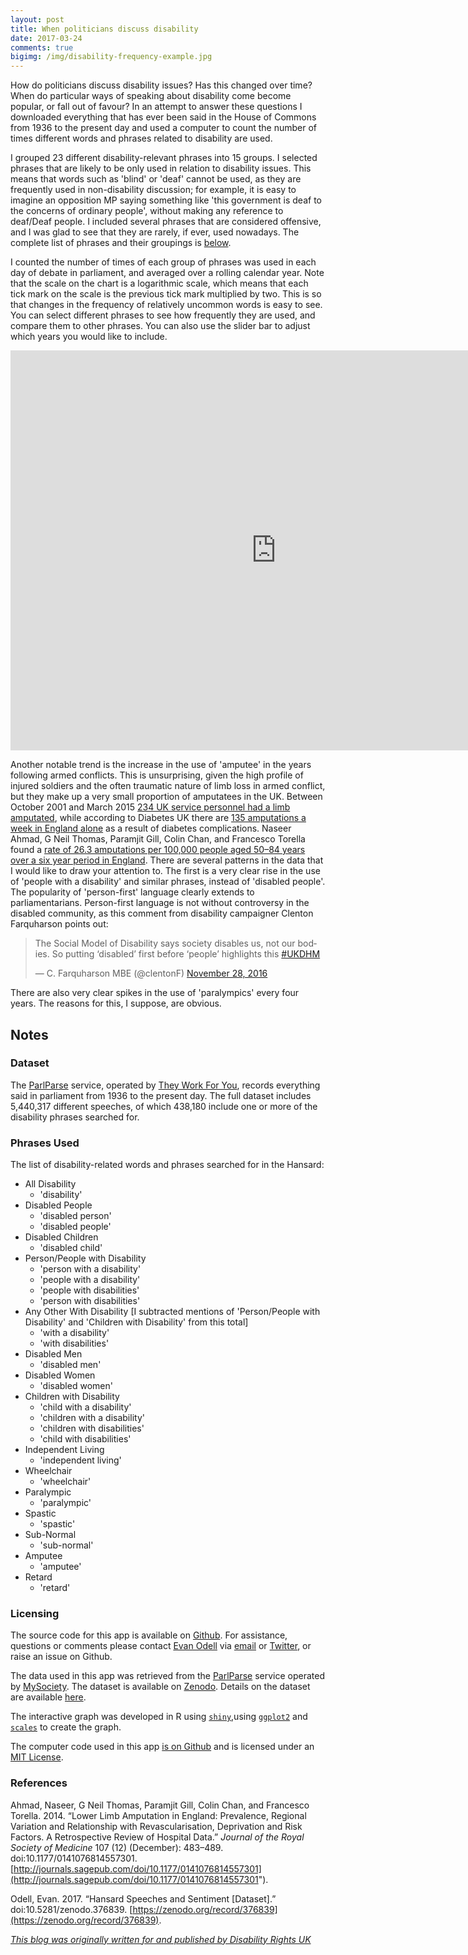 ```yaml
---
layout: post
title: When politicians discuss disability
date: 2017-03-24
comments: true
bigimg: /img/disability-frequency-example.jpg
---
```


How do politicians discuss disability issues? Has this changed over time? When do particular ways of speaking about disability come become popular, or fall out of favour? In an attempt to answer these questions I downloaded everything that has ever been said in the House of Commons from 1936 to the present day and used a computer to count the number of times different words and phrases related to disability are used.

I grouped 23 different disability-relevant phrases into 15 groups. I selected phrases that are likely to be only used in relation to disability issues. This means that words such as 'blind' or 'deaf' cannot be used, as they are frequently used in non-disability discussion; for example, it is easy to imagine an opposition MP saying something like 'this government is deaf to the concerns of ordinary people', without making any reference to deaf/Deaf people. I included several phrases that are considered offensive, and I was glad to see that they are rarely, if ever, used nowadays. The complete list of phrases and their groupings is [below](#word_list).

I counted the number of times of each group of phrases was used in each day of debate in parliament, and averaged over a rolling calendar year. Note that the scale on the chart is a logarithmic scale, which means that each tick mark on the scale is the previous tick mark multiplied by two. This is so that changes in the frequency of relatively uncommon words is easy to see. You can select different phrases to see how frequently they are used, and compare them to other phrases. You can also use the slider bar to adjust which years you would like to include.

<iframe src="https://shiny.evanodell.com/disability-frequency-druk/" style="border:0px #ffffff none;" name="myiFrame" scrolling="no" marginheight="0px" marginwidth="0px" allowfullscreen="" frameborder="0" height="640px" width="850px"></iframe>

Another notable trend is the increase in the use of 'amputee' in the years following armed conflicts. This is unsurprising, given the high profile of injured soldiers and the often traumatic nature of limb loss in armed conflict, but they make up a very small proportion of amputatees in the UK. Between October 2001 and March 2015 [234 UK service personnel had a limb amputated](https://www.gov.uk/government/uploads/system/uploads/attachment_data/file/449400/AnnexA_20150730_DAY-RELEASE_Quarterly_Afghanistan_Iraq_Amputation_Statistics.pdf), while according to Diabetes UK there are [135 amputations a week in England alone](https://www.diabetes.org.uk/about_us/news/more-than-135-diabetes-amputations-every-week/) as a result of diabetes complications. Naseer Ahmad, G Neil Thomas, Paramjit Gill, Colin Chan, and Francesco Torella <span class="citation"></span>found a [rate of 26.3 amputations per 100,000 people aged 50–84 years over a six year period in England](http://journals.sagepub.com/doi/10.1177/0141076814557301).
There are several patterns in the data that I would like to draw your attention to. The first is a very clear rise in the use of 'people with a disability' and similar phrases, instead of 'disabled people'. The popularity of 'person-first' language clearly extends to parliamentarians. Person-first language is not without controversy in the disabled community, as this comment from disability campaigner Clenton Farquharson points out:

<blockquote class="twitter-tweet" data-lang="en"><p lang="en" dir="ltr">The Social Model of Disability says society disables us, not our bodies. So putting ‘disabled’ first before ‘people’ highlights this <a href="https://twitter.com/hashtag/UKDHM?src=hash">#UKDHM</a></p>&mdash; C. Farquharson MBE (@clentonF) <a href="https://twitter.com/clentonF/status/803301978633859073">November 28, 2016</a></blockquote>
<script async src="//platform.twitter.com/widgets.js" charset="utf-8"></script>

There are also very clear spikes in the use of 'paralympics' every four years. The reasons for this, I suppose, are obvious.

## Notes

### Dataset

The [ParlParse](http://parser.theyworkforyou.com/) service, operated by [They Work For You](https://www.theyworkforyou.com/), records everything said in parliament from 1936 to the present day. The full dataset includes 5,440,317 different speeches, of which 438,180 include one or more of the disability phrases searched for.

### Phrases Used

The list of disability-related words and phrases searched for in the Hansard:

<a name="word_list"></a>

*   All Disability
    *   'disability'
*   Disabled People
    *   'disabled person'
    *   'disabled people'
*   Disabled Children
    *   'disabled child'
*   Person/People with Disability
    *   'person with a disability'
    *   'people with a disability'
    *   'people with disabilities'
    *   'person with disabilities'
*   Any Other With Disability [I subtracted mentions of 'Person/People with Disability' and 'Children with Disability' from this total]
    *   'with a disability'
    *   'with disabilities'
*   Disabled Men
    *   'disabled men'
*   Disabled Women
    *   'disabled women'
*   Children with Disability
    *   'child with a disability'
    *   'children with a disability'
    *   'children with disabilities'
    *   'child with disabilities'
*   Independent Living
    *   'independent living'
*   Wheelchair
    *   'wheelchair'
*   Paralympic
    *   'paralympic'
*   Spastic
    *   'spastic'
*   Sub-Normal
    *   'sub-normal'
*   Amputee
    *   'amputee'
*   Retard
    *   'retard'

### Licensing

The source code for this app is available on [Github](https://github.com/EvanOdell/disability-frequency). For assistance, questions or comments please contact [Evan Odell](http://evanodell.com) via [email](mailto:evan.odell@disabilityrightsuk.org) or [Twitter](https://twitter.com/evanodell), or raise an issue on Github.

The data used in this app was retrieved from the [ParlParse](https://www.theyworkforyou.com/pwdata/scrapedxml/) service operated by [MySociety](https://www.mysociety.org/). The dataset is available on [Zenodo](https://zenodo.org/record/376839). Details on the dataset are available [here](/datasets/hansard-data/).

The interactive graph was developed in R using [`shiny`](http://shiny.rstudio.com/),using [`ggplot2`](https://cran.r-project.org/package=ggplot2) and [`scales`](https://cran.r-project.org/package=scales) to create the graph.

The computer code used in this app [is on Github](https://github.com/EvanOdell/disability-frequency) and is licensed under an [MIT License](https://github.com/EvanOdell/hansard-sentiment/blob/master/LICENSE).

### References

Ahmad, Naseer, G Neil Thomas, Paramjit Gill, Colin Chan, and Francesco Torella. 2014\. “Lower Limb Amputation in England: Prevalence, Regional Variation and Relationship with Revascularisation, Deprivation and Risk Factors. A Retrospective Review of Hospital Data.” _Journal of the Royal Society of Medicine_ 107 (12) (December): 483–489. doi:10.1177/0141076814557301. [http://journals.sagepub.com/doi/10.1177/0141076814557301](http://journals.sagepub.com/doi/10.1177/0141076814557301").

Odell, Evan. 2017. “Hansard Speeches and Sentiment [Dataset].” doi:10.5281/zenodo.376839. [https://zenodo.org/record/376839](https://zenodo.org/record/376839).

*[This blog was originally written for and published by Disability Rights UK]( https://disabilityrightsuk.blogspot.co.uk/2017/03/how-do-politicians-discuss-disability.html)*
